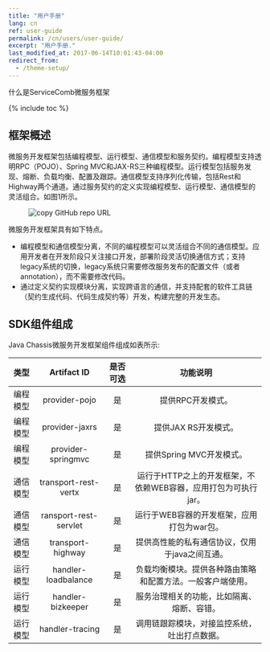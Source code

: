 ```yaml
---
title: "用户手册"
lang: cn
ref: user-guide
permalink: /cn/users/user-guide/
excerpt: "用户手册."
last_modified_at: 2017-06-14T10:01:43-04:00
redirect_from:
  - /theme-setup/
---
```


什么是ServiceComb微服务框架

{% include toc %}

## 框架概述
微服务开发框架包括编程模型、运行模型、通信模型和服务契约。编程模型支持透明RPC（POJO）、Spring MVC和JAX-RS三种编程模型。运行模型包括服务发现、熔断、负载均衡、配置及跟踪。通信模型支持序列化传输，包括Rest和Highway两个通道。通过服务契约的定义实现编程模型、运行模型、通信模型的灵活组合。如图1所示。

<figure>
  <img src="{{ '/assets/images/servicecomb-models.png' | absolute_url }}" alt="copy GitHub repo URL">
  <figcaption></figcaption>
</figure>

微服务开发框架具有如下特点。

- 编程模型和通信模型分离，不同的编程模型可以灵活组合不同的通信模型。应用开发者在开发阶段只关注接口开发，部署阶段灵活切换通信方式；支持legacy系统的切换，legacy系统只需要修改服务发布的配置文件（或者annotation），而不需要修改代码。
- 通过定义契约实现模块分离，实现跨语言的通信，并支持配套的软件工具链（契约生成代码、代码生成契约等）开发，构建完整的开发生态。


## SDK组件组成

Java Chassis微服务开发框架组件组成如表所示:

|类型|Artifact ID|是否可选|功能说明|
|:--------:|:--------------:|:------:|:--------------------:|
|编程模型|provider-pojo|是| 提供RPC开发模式。|
|编程模型|provider-jaxrs|是| 提供JAX RS开发模式。|
|编程模型|provider-springmvc|是| 提供Spring MVC开发模式。|
|通信模型|transport-rest-vertx|是| 运行于HTTP之上的开发框架，不依赖WEB容器，应用打包为可执行jar。|
|通信模型|ransport-rest-servlet|是| 运行于WEB容器的开发框架，应用打包为war包。|
|通信模型|transport-highway|是| 提供高性能的私有通信协议，仅用于java之间互通。|
|运行模型|handler-loadbalance|是| 负载均衡模块。提供各种路由策略和配置方法。一般客户端使用。|
|运行模型|handler-bizkeeper|是| 服务治理相关的功能，比如隔离、熔断、容错。|
|运行模型|handler-tracing|是| 调用链跟踪模块，对接监控系统，吐出打点数据。|
